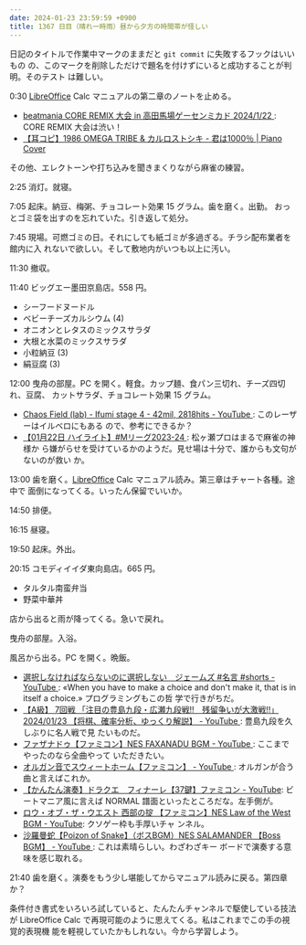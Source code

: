 ```yaml
---
date: 2024-01-23 23:59:59 +0900
title: 1367 日目（晴れ一時雨）昼から夕方の時間帯が怪しい
---
```


日記のタイトルで作業中マークのままだと `git commit` に失敗するフックはいいもの
の、このマークを削除しただけで題名を付けずにいると成功することが判明。そのテスト
は難しい。

0:30 [LibreOffice] Calc マニュアルの第二章のノートを止める。

* [beatmania CORE REMIX 大会 in 高田馬場ゲーセンミカド 2024/1/22
  ](https://www.youtube.com/watch?v=e62Md9mqKV0): CORE REMIX 大会は渋い！
* [【耳コピ】1986 OMEGA TRIBE & カルロストシキ - 君は1000％ | Piano Cover
  ](https://www.youtube.com/watch?v=yqcLwSmW7C0)

その他、エレクトーンや打ち込みを聞きまくりながら麻雀の練習。

2:25 消灯。就寝。

7:05 起床。納豆、梅粥、チョコレート効果 15 グラム。歯を磨く。出勤。
おっとゴミ袋を出すのを忘れていた。引き返して処分。

7:45 現場。可燃ゴミの日。それにしても紙ゴミが多過ぎる。チラシ配布業者を館内に入
れないで欲しい。そして敷地内がいつも以上に汚い。

11:30 撤収。

11:40 ビッグエー墨田京島店。558 円。

* シーフードヌードル
* ベビーチーズカルシウム (4)
* オニオンとレタスのミックスサラダ
* 大根と水菜のミックスサラダ
* 小粒納豆 (3)
* 絹豆腐 (3)

12:00 曳舟の部屋。PC を開く。軽食。カップ麺、食パン三切れ、チーズ四切れ、豆腐、
カットサラダ、チョコレート効果 15 グラム。

* [Chaos Field (lab) - Ifumi stage 4 - 42mil, 2818hits - YouTube
  ](https://www.youtube.com/watch?v=pxF16wpXwWE): このレーザーはイルベロにもある
  ので、参考にできるか？
* [【01月22日 ハイライト】#Mリーグ2023-24
  ](https://www.youtube.com/watch?v=Zz36RHY45Xw): 松ヶ瀬プロはまるで麻雀の神様か
  ら嫌がらせを受けているかのようだ。見せ場は十分で、誰からも文句がないのが救い
  か。

13:00 歯を磨く。[LibreOffice] Calc マニュアル読み。第三章はチャート各種。途中で
面倒になってくる。いったん保留でいいか。

14:50 排便。

16:15 昼寝。

19:50 起床。外出。

20:15 コモディイイダ東向島店。665 円。

* タルタル南蛮弁当
* 野菜中華丼

店から出ると雨が降ってくる。急いで戻れ。

曳舟の部屋。入浴。

風呂から出る。PC を開く。晩飯。

* [選択しなければならないのに選択しない　ジェームズ #名言 #shorts - YouTube
  ](https://www.youtube.com/watch?v=XEaFBECf44s): «When you have to make a
  choice and don't make it, that is in itself a choice.» プログラミングもこの哲
  学で行きがちだ。
* [【A級】 7回戦 「注目の豊島九段・広瀬九段戦!!　残留争いが大激戦!!」 2024/01/23
  【将棋、確率分析、ゆっくり解説】 - YouTube
  ](https://www.youtube.com/watch?v=E--qwJ6Y8JU): 豊島九段を久しぶりに名人戦で見
  たいものだ。
* [ファザナドゥ【ファミコン】NES FAXANADU BGM - YouTube
  ](https://www.youtube.com/watch?v=ctDwYT9Ilr4): ここまでやったのなら全曲やって
  いただきたい。
* [オルガン音でスウィートホーム【ファミコン】 - YouTube
  ](https://www.youtube.com/watch?v=6Zn1jwCwAm0): オルガンが合う曲と言えばこれか。
* [【かんたん演奏】ドラクエ　フィナーレ【37鍵】ファミコン -
  YouTube](https://www.youtube.com/watch?v=WjHyPwkTjQM): ビートマニア風に言えば
  NORMAL 譜面といったところだな。左手側が。
* [ロウ・オブ・ザ・ウエスト 西部の掟 【ファミコン】NES Law of the West BGM -
  YouTube](https://www.youtube.com/watch?v=Ame3552-Qts): クソゲー枠も手厚いチャ
  ンネル。
* [沙羅曼蛇【Poizon of Snake】（ボスBGM）NES SALAMANDER 【Boss BGM】 - YouTube
  ](https://www.youtube.com/watch?v=_JlbvGp-2so): これは素晴らしい。わざわざキー
  ボードで演奏する意味を感じ取れる。

21:40 歯を磨く。演奏をもう少し堪能してからマニュアル読みに戻る。第四章か？

条件付き書式をいろいろ試していると、たんたんチャンネルで駆使している技法が
LibreOffice Calc で再現可能のように思えてくる。私はこれまでこの手の視覚的表現機
能を軽視していたかもしれない。今から学習しよう。

[LibreOffice]: https://www.libreoffice.org/
